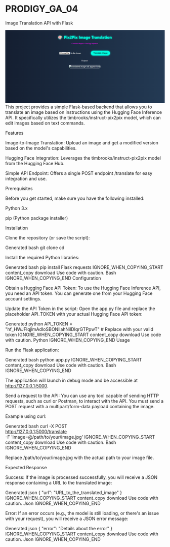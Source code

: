 # PRODIGY_GA_04


Image Translation API with Flask


![image](https://github.com/princegajera1/PRODIGY_GA_04/blob/dc839aac328fbea2b8ab2594614a8c84aae61615/Screenshot%202025-07-11%20093108.png)
This project provides a simple Flask-based backend that allows you to translate an image based on instructions using the Hugging Face Inference API. It specifically utilizes the timbrooks/instruct-pix2pix model, which can edit images based on text commands.

Features

Image-to-Image Translation: Upload an image and get a modified version based on the model's capabilities.

Hugging Face Integration: Leverages the timbrooks/instruct-pix2pix model from the Hugging Face Hub.

Simple API Endpoint: Offers a single POST endpoint /translate for easy integration and use.

Prerequisites

Before you get started, make sure you have the following installed:

Python 3.x

pip (Python package installer)

Installation

Clone the repository (or save the script):

Generated bash
git clone <your-repository-url>
cd <your-repository-directory>


Install the required Python libraries:

Generated bash
pip install Flask requests
IGNORE_WHEN_COPYING_START
content_copy
download
Use code with caution.
Bash
IGNORE_WHEN_COPYING_END
Configuration

Obtain a Hugging Face API Token:
To use the Hugging Face Inference API, you need an API token. You can generate one from your Hugging Face account settings.

Update the API Token in the script:
Open the app.py file and replace the placeholder API_TOKEN with your actual Hugging Face API token:

Generated python
API_TOKEN = "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"  # Replace with your valid token
IGNORE_WHEN_COPYING_START
content_copy
download
Use code with caution.
Python
IGNORE_WHEN_COPYING_END
Usage

Run the Flask application:

Generated bash
python app.py
IGNORE_WHEN_COPYING_START
content_copy
download
Use code with caution.
Bash
IGNORE_WHEN_COPYING_END

The application will launch in debug mode and be accessible at http://127.0.0.1:5000.

Send a request to the API:
You can use any tool capable of sending HTTP requests, such as curl or Postman, to interact with the API. You must send a POST request with a multipart/form-data payload containing the image.

Example using curl:

Generated bash
curl -X POST \
  http://127.0.0.1:5000/translate \
  -F 'image=@/path/to/your/image.jpg'
IGNORE_WHEN_COPYING_START
content_copy
download
Use code with caution.
Bash
IGNORE_WHEN_COPYING_END

Replace /path/to/your/image.jpg with the actual path to your image file.

Expected Response

Success:
If the image is processed successfully, you will receive a JSON response containing a URL to the translated image:

Generated json
{
  "url": "URL_to_the_translated_image"
}
IGNORE_WHEN_COPYING_START
content_copy
download
Use code with caution.
Json
IGNORE_WHEN_COPYING_END

Error:
If an error occurs (e.g., the model is still loading, or there's an issue with your request), you will receive a JSON error message:

Generated json
{
  "error": "Details about the error"
}
IGNORE_WHEN_COPYING_START
content_copy
download
Use code with caution.
Json
IGNORE_WHEN_COPYING_END
